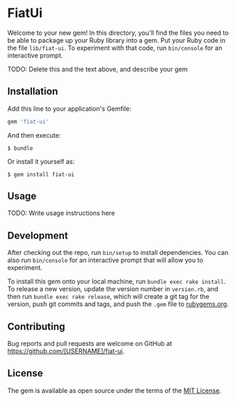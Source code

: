 # FiatUi

Welcome to your new gem! In this directory, you'll find the files you need to be able to package up your Ruby library into a gem. Put your Ruby code in the file `lib/fiat-ui`. To experiment with that code, run `bin/console` for an interactive prompt.

TODO: Delete this and the text above, and describe your gem

## Installation

Add this line to your application's Gemfile:

```ruby
gem 'fiat-ui'
```

And then execute:

    $ bundle

Or install it yourself as:

    $ gem install fiat-ui

## Usage

TODO: Write usage instructions here

## Development

After checking out the repo, run `bin/setup` to install dependencies. You can also run `bin/console` for an interactive prompt that will allow you to experiment.

To install this gem onto your local machine, run `bundle exec rake install`. To release a new version, update the version number in `version.rb`, and then run `bundle exec rake release`, which will create a git tag for the version, push git commits and tags, and push the `.gem` file to [rubygems.org](https://rubygems.org).

## Contributing

Bug reports and pull requests are welcome on GitHub at https://github.com/[USERNAME]/fiat-ui.

## License

The gem is available as open source under the terms of the [MIT License](https://opensource.org/licenses/MIT).
